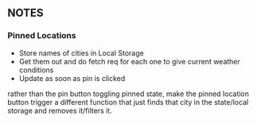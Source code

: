 ## NOTES

### Pinned Locations

- Store names of cities in Local Storage
- Get them out and do fetch req for each one to give current weather conditions
- Update as soon as pin is clicked

rather than the pin button toggling pinned state, make the pinned location button trigger a different function that just finds that city in the state/local storage and removes it/filters it.
